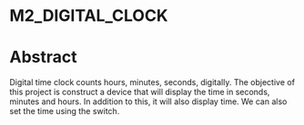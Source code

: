 # M2_DIGITAL_CLOCK
# Abstract
Digital time clock counts hours, minutes, seconds, digitally. The objective of this project is construct a device that will display the time in seconds, minutes and hours. In addition to this, it will also display time. We can also set the time using the switch.
